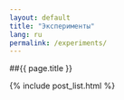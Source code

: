 ```yaml
---
layout: default
title: "Эксперименты"
lang: ru
permalink: /experiments/
---
```


##{{ page.title }}

{% include post_list.html %}
